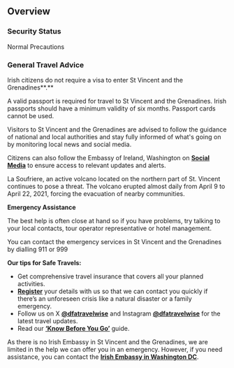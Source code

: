 ## Overview

### **Security Status**

Normal Precautions

### **General Travel Advice**

Irish citizens do not require a visa to enter St Vincent and the Grenadines**.**

A valid passport is required for travel to St Vincent and the Grenadines. Irish passports should have a minimum validity of six months. Passport cards cannot be used.

Visitors to St Vincent and the Grenadines are advised to follow the guidance of national and local authorities and stay fully informed of what's going on by monitoring local news and social media.

Citizens can also follow the Embassy of Ireland, Washington on [**Social Media**](https://linktr.ee/embassyofirelandusa) to ensure access to relevant updates and alerts.

La Soufriere, an active volcano located on the northern part of St. Vincent continues to pose a threat. The volcano erupted almost daily from April 9 to April 22, 2021, forcing the evacuation of nearby communities.

**Emergency Assistance**

The best help is often close at hand so if you have problems, try talking to your local contacts, tour operator representative or hotel management.

You can contact the emergency services in St Vincent and the Grenadines by dialling 911 or 999

**Our tips for Safe Travels:**

* Get comprehensive travel insurance that covers all your planned activities.
* [**Register**](https://www.ireland.ie/en/dfa/overseas-travel/citizens-registration/) your details with us so that we can contact you quickly if there’s an unforeseen crisis like a natural disaster or a family emergency.
* Follow us on X [**@dfatravelwise**](https://www.twitter.com/DFATravelWise) and Instagram [**@dfatravelwise**](https://www.instagram.com/dfatravelwise/) for the latest travel updates.
* Read our [**‘Know Before You Go’**](https://www.ireland.ie/en/dfa/overseas-travel/know-before-you-go/) guide.

As there is no Irish Embassy in St Vincent and the Grenadines, we are limited in the help we can offer you in an emergency. However, if you need assistance, you can contact the [**Irish Embassy in Washington DC**](https://www.ireland.ie/en/usa/washington/).